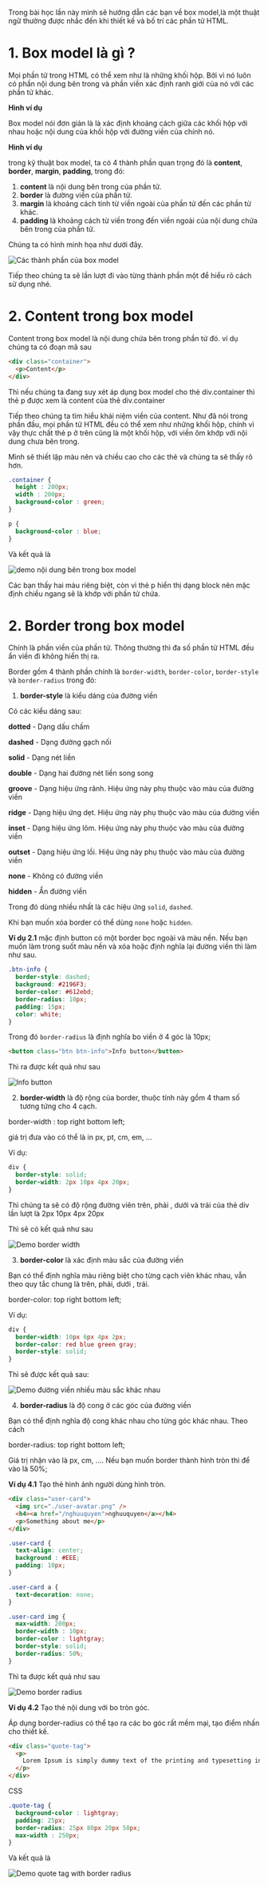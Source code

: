 Trong bài học lần này mình sẽ hướng dẫn các bạn về box model,là một thuật ngữ thường được nhắc đến khi thiết kế và bố trí các phần tử HTML.

# 1. Box model là gì ?

Mọi phần tử trong HTML có thể xem như là những khối hộp. Bởi vì nó luôn có phần nội dung bên trong và phần viền xác định ranh giới của nó với các phần tử khác.

**Hình ví dụ**

Box model nói đơn giản là là xác định khoảng cách giữa các khối hộp với nhau hoặc nội dung của khối hộp với đường viền của chính nó.


**Hình ví dụ**


trong kỹ thuật box model, ta có 4 thành phần quan trọng đó là **content**, **border**, **margin**, **padding**,  trong đó:


1) **content** là nội dung bên trong của phần tử.
2) **border** là đường viền của phần tử.
3) **margin** là khoảng cách tính từ viền ngoài của phần tử đến các phần từ khác.
4) **padding** là khoảng cách từ viền trong đến viền ngoài của nội dung chứa bên trong của phần tử.


Chúng ta có hình minh họa như dưới đây.

![Các thành phần của box model](./images/box-model.gif)

Tiếp theo chúng ta sẽ lần lượt đi vào từng thành phần một để hiểu rõ cách sử dụng nhé.


# 2. Content trong box model

Content trong box model là nội dung chứa bên trong phần tử đó. ví dụ chúng ta có đoạn mã sau


```html
<div class="container">
  <p>Content</p>
</div>
```

Thì nếu chúng ta đang suy xét áp dụng box model cho thẻ div.container thì thẻ p được xem là content của thẻ div.container

Tiếp theo chúng ta tìm hiểu khái niệm viền của content. Như đã nói trong phần đầu, mọi phần tử HTML đều có thể xem như những khối hộp, chính vì vậy thực chất thẻ p ở trên cũng là một khối hộp, với viền ôm khớp với nội dung chưa bên trong.

Mình sẽ thiết lập màu nên và chiều cao cho các thẻ và chúng ta sẽ thấy rõ hơn.

```css
.container {
  height : 200px;
  width : 200px;
  background-color : green;
}

p {
  background-color : blue;
}
```

Và kết quả là

![demo nội dung bên trong box model](./images/content-box-model.png)

Các bạn thấy hai màu riêng biệt, còn vì thẻ p hiển thị dạng block nên mặc định chiều ngang sẽ là khớp với phần tử chứa.


# 2. Border trong box model

Chính là phần viền của phần tử. Thông thường thì đa số phần tử HTML đều ẩn viền đi không hiển thị ra.

Border gồm 4 thành phần chính là `border-width`, `border-color`, `border-style` và `border-radius` trong đó:

1) **border-style** là kiểu dáng của đường viền

Có các kiểu dáng sau:

**dotted** - Dạng dấu chấm

**dashed** - Dạng đường gạch nối

**solid** - Dạng nét liền

**double** - Dạng hai đường nét liền song song

**groove** - Dạng hiệu ứng rãnh. Hiệu ứng này phụ thuộc vào màu của đường viền

**ridge** - Dạng hiệu ứng dẹt. Hiệu ứng này phụ thuộc vào màu của đường viền

**inset** - Dạng hiệu ứng lõm. Hiệu ứng này phụ thuộc vào màu của đường viền

**outset** - Dạng hiệu ứng lồi. Hiệu ứng này phụ thuộc vào màu của đường viền

**none** - Không có đường viền

**hidden** - Ẩn đường viền

Trong đó dùng nhiều nhất là các hiệu ứng `solid`, `dashed`.

Khi bạn muốn xóa border có thể dùng `none` hoặc `hidden`.

**Ví dụ 2.1** mặc định button có một border bọc ngoài và màu nền. Nếu bạn muốn làm trong suốt màu nền và xóa hoặc định nghĩa lại đường viền thì làm như sau.


```css
.btn-info {
  border-style: dashed;
  background: #2196F3;
  border-color: #612ebd;
  border-radius: 10px;
  padding: 15px;
  color: white;
}
```

Trong đó `border-radius` là định nghĩa bo viền ở 4 góc là 10px;


```html
<button class="btn btn-info">Info button</button>
```

Thì ra được kết quả như sau


![Info button](./images/info-button.png)


2) **border-width** là độ rộng của border, thuộc tính này gồm 4 tham số tương tứng cho 4 cạch.

border-width : top right bottom left;

giá trị đưa vào có thể là in px, pt, cm, em, ...

Ví dụ:

```css
div {
  border-style: solid;
  border-width: 2px 10px 4px 20px;
}
```

Thì chúng ta sẽ có độ rộng đường viên trên, phải , dưới và trái của thẻ div lần lượt là 2px 10px 4px 20px


Thì sẽ có kết quả như sau

![Demo border width](./images/border-width-demo.png)


3) **border-color** là xác định màu sắc của đường viền

Bạn có thể định nghĩa màu riêng biệt cho từng cạch viên khác nhau, vẫn theo quy tắc chung là trên, phải, dưới , trái.


border-color: top right bottom left;

Ví dụ:

```css
div {
  border-width: 10px 6px 4px 2px;
  border-color: red blue green gray;
  border-style: solid;
}
```

Thì sẽ được kết quả sau:

![Demo đường viền nhiều màu sắc khác nhau](./images/border-multiple-colors.png)

4) **border-radius** là độ cong ở các góc của đường viền

Bạn có thể định nghĩa độ cong khác nhau cho từng góc khác nhau. Theo cách


border-radius: top right bottom left;

Giá trị nhận vào là px, cm, .... Nếu bạn muốn border thành hình tròn thì để vào là 50%;

**Ví dụ 4.1** Tạo thẻ hình ảnh người dùng hình tròn.

```html
<div class="user-card">
  <img src="./user-avatar.png" />
  <h4><a href="/nghuuquyen">nghuuquyen</a></h4>
  <p>Something about me</p>
</div>
```

```css
.user-card {
  text-align: center;
  background : #EEE;
  padding: 10px;
}

.user-card a {
  text-decoration: none;
}

.user-card img {
  max-width: 200px;
  border-width : 10px;
  border-color : lightgray;
  border-style: solid;
  border-radius: 50%;
}
```

Thì ta được kết quả như sau

![Demo border radius](./images/border-radius-demo.png)


**Ví dụ 4.2** Tạo thẻ nội dung với bo tròn góc.

Áp dụng border-radius có thể tạo ra các bo góc rất mềm mại, tạo điểm nhấn cho thiết kế.


```html
<div class="quote-tag">
  <p>
    Lorem Ipsum is simply dummy text of the printing and typesetting industry. Lorem Ipsum has been the industry's standard dummy text ever since the 1500s, when an unknown printer took a galley of type and scrambled it to make a type specimen book. It has survived not only five centuries, but also the leap into electronic typesetting, remaining essentially unchanged.
  </p>
</div>
```
CSS

```css
.quote-tag {
  background-color : lightgray;
  padding: 25px;
  border-radius: 25px 80px 20px 50px;
  max-width : 250px;
}
```

Và kết quả là

![Demo quote tag with border radius](./images/border-radius-qoute-tag-demo.png)
